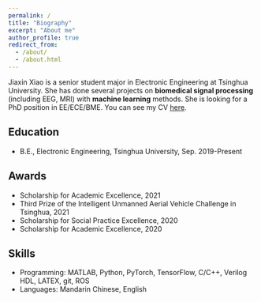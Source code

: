 ```yaml
---
permalink: /
title: "Biography"
excerpt: "About me"
author_profile: true
redirect_from: 
  - /about/
  - /about.html
---
```


Jiaxin Xiao is a senior student major in Electronic Engineering at Tsinghua University. She has done several projects on **biomedical signal processing** (including EEG, MRI) with **machine learning** methods. She is looking for a PhD position in EE/ECE/BME. You can see my CV [here](/jiaxinxiao.github.io/files/CV_JiaxinXiao.pdf).

Education
-----
* B.E., Electronic Engineering, Tsinghua University, Sep. 2019-Present

Awards
-----
* Scholarship for Academic Excellence, 2021
* Third Prize of the Intelligent Unmanned Aerial Vehicle Challenge in Tsinghua, 2021
* Scholarship for Social Practice Excellence, 2020
* Scholarship for Academic Excellence, 2020

Skills
-----
* Programming: MATLAB, Python, PyTorch, TensorFlow, C/C++, Verilog HDL, LATEX, git, ROS
* Languages: Mandarin Chinese, English

